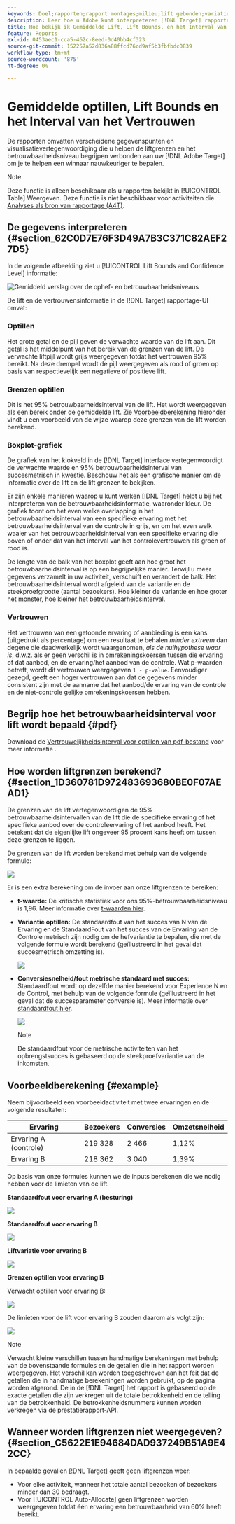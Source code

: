 ```yaml
---
keywords: Doel;rapporten;rapport montages;milieu;lift gebonden;variatie;vertrouwen;controle
description: Leer hoe u Adobe kunt interpreteren [!DNL Target] rapporten, die gegevenspunten en visualisatievertegenwoordiging omvatten om u te helpen de liftgrenzen en het betrouwbaarheidsniveau van uw activiteiten begrijpen.
title: Hoe bekijk ik Gemiddelde Lift, Lift Bounds, en het Interval van het Vertrouwen?
feature: Reports
exl-id: 0453aec1-cca5-462c-8eed-0d40bb4cf323
source-git-commit: 152257a52d836a88ffcd76cd9af5b3fbfbdc0839
workflow-type: tm+mt
source-wordcount: '875'
ht-degree: 0%

---
```


# Gemiddelde optillen, Lift Bounds en het Interval van het Vertrouwen

De rapporten omvatten verscheidene gegevenspunten en visualisatievertegenwoordiging die u helpen de liftgrenzen en het betrouwbaarheidsniveau begrijpen verbonden aan uw [!DNL Adobe Target] om je te helpen een winnaar nauwkeuriger te bepalen.

>[!NOTE]
>
>Deze functie is alleen beschikbaar als u rapporten bekijkt in [!UICONTROL Table] Weergeven. Deze functie is niet beschikbaar voor activiteiten die [Analyses als bron van rapportage (A4T)](/help/main/c-integrating-target-with-mac/a4t/a4t.md#concept_7540C8C04259434AB6EE33B09F47A1DE).

## De gegevens interpreteren {#section_62C0D7E76F3D49A7B3C371C82AEF27D5}

In de volgende afbeelding ziet u [!UICONTROL Lift Bounds and Confidence Level] informatie:

![Gemiddeld verslag over de ophef- en betrouwbaarheidsniveaus](/help/main/c-reports/c-report-settings/assets/lift-screenshot-new.png)

De lift en de vertrouwensinformatie in de [!DNL Target] rapportage-UI omvat:

### Optillen

Het grote getal en de pijl geven de verwachte waarde van de lift aan. Dit getal is het middelpunt van het bereik van de grenzen van de lift. De verwachte liftpijl wordt grijs weergegeven totdat het vertrouwen 95% bereikt. Na deze drempel wordt de pijl weergegeven als rood of groen op basis van respectievelijk een negatieve of positieve lift.

### Grenzen optillen

Dit is het 95% betrouwbaarheidsinterval van de lift. Het wordt weergegeven als een bereik onder de gemiddelde lift. Zie [Voorbeeldberekening](#example) hieronder vindt u een voorbeeld van de wijze waarop deze grenzen van de lift worden berekend.

### Boxplot-grafiek

De grafiek van het klokveld in de [!DNL Target] interface vertegenwoordigt de verwachte waarde en 95% betrouwbaarheidsinterval van succesmetrisch in kwestie. Beschouw het als een grafische manier om de informatie over de lift en de lift grenzen te bekijken.

Er zijn enkele manieren waarop u kunt werken [!DNL Target] helpt u bij het interpreteren van de betrouwbaarheidsinformatie, waaronder kleur. De grafiek toont om het even welke overlapping in het betrouwbaarheidsinterval van een specifieke ervaring met het betrouwbaarheidsinterval van de controle in grijs, en om het even welk waaier van het betrouwbaarheidsinterval van een specifieke ervaring die boven of onder dat van het interval van het controlevertrouwen als groen of rood is.

De lengte van de balk van het boxplot geeft aan hoe groot het betrouwbaarheidsinterval is op een begrijpelijke manier. Terwijl u meer gegevens verzamelt in uw activiteit, verschuift en verandert de balk. Het betrouwbaarheidsinterval wordt afgeleid van de variantie en de steekproefgrootte (aantal bezoekers). Hoe kleiner de variantie en hoe groter het monster, hoe kleiner het betrouwbaarheidsinterval.

### Vertrouwen

Het vertrouwen van een getoonde ervaring of aanbieding is een kans (uitgedrukt als percentage) om een resultaat te behalen _minder extreem_ dan degene die daadwerkelijk wordt waargenomen, _als de nulhypothese waar is_, d.w.z. als er geen verschil is in omrekeningskoersen tussen die ervaring of dat aanbod, en de ervaring/het aanbod van de controle. Wat p-waarden betreft, wordt dit vertrouwen weergegeven `1 - p-value`. Eenvoudiger gezegd, geeft een hoger vertrouwen aan dat de gegevens minder consistent zijn met de aanname dat het aanbod/de ervaring van de controle en de niet-controle gelijke omrekeningskoersen hebben.

## Begrijp hoe het betrouwbaarheidsinterval voor lift wordt bepaald {#pdf}

Download de [Vertrouwelijkheidsinterval voor optillen van pdf-bestand](/help/main/assets/confidence_interval_lift.pdf) voor meer informatie .

## Hoe worden liftgrenzen berekend? {#section_1D360781D972483693680BE0F07AEAD1}

De grenzen van de lift vertegenwoordigen de 95% betrouwbaarheidsintervallen van de lift die de specifieke ervaring of het specifieke aanbod over de controleervaring of het aanbod heeft. Het betekent dat de eigenlijke lift ongeveer 95 procent kans heeft om tussen deze grenzen te liggen.

De grenzen van de lift worden berekend met behulp van de volgende formule:

![](assets/lift_diagram.png)

Er is een extra berekening om de invoer aan onze liftgrenzen te bereiken:

* **t-waarde:** De kritische statistiek voor ons 95%-betrouwbaarheidsniveau is 1,96. Meer informatie over [t-waarden hier](https://en.wikipedia.org/wiki/T-statistic).
* **Variantie optillen:** De standaardfout van het succes van N van de Ervaring en de StandaardFout van het succes van de Ervaring van de Controle metrisch zijn nodig om de hefvariantie te bepalen, die met de volgende formule wordt berekend (geïllustreerd in het geval dat succesmetrisch omzetting is).

   ![](assets/lift_variance.png)

* **Conversiesnelheid/fout metrische standaard met succes:** Standaardfout wordt op dezelfde manier berekend voor Experience N en de Control, met behulp van de volgende formule (geïllustreerd in het geval dat de succesparameter conversie is). Meer informatie over [standaardfout hier](https://en.wikipedia.org/wiki/Standard_error).

   ![](assets/standard_error.png)

   >[!NOTE]
   >
   >De standaardfout voor de metrische activiteiten van het opbrengstsucces is gebaseerd op de steekproefvariantie van de inkomsten.

## Voorbeeldberekening {#example}

Neem bijvoorbeeld een voorbeeldactiviteit met twee ervaringen en de volgende resultaten:

| Ervaring | Bezoekers | Conversies | Omzetsnelheid |
|--- |--- |--- |--- |
| Ervaring A (controle) | 219 328 | 2 466 | 1,12% |
| Ervaring B | 218 362 | 3 040 | 1,39% |

Op basis van onze formules kunnen we de inputs berekenen die we nodig hebben voor de limieten van de lift.

**Standaardfout voor ervaring A (besturing)**

![](assets/standard_error_A.png)

**Standaardfout voor ervaring B**

![](assets/standard_error_B.png)

**Liftvariatie voor ervaring B**

![](assets/lift_variance_B.png)

**Grenzen optillen voor ervaring B**

Verwacht optillen voor ervaring B:

![](assets/lift_bounds_B.png)

De limieten voor de lift voor ervaring B zouden daarom als volgt zijn:

![](assets/lift_bounds_B2.png)

>[!NOTE]
>
>Verwacht kleine verschillen tussen handmatige berekeningen met behulp van de bovenstaande formules en de getallen die in het rapport worden weergegeven. Het verschil kan worden toegeschreven aan het feit dat de getallen die in handmatige berekeningen worden gebruikt, op de pagina worden afgerond. De in de [!DNL Target] het rapport is gebaseerd op de exacte getallen die zijn verkregen uit de totale betrokkenheid en de telling van de betrokkenheid. De betrokkenheidsnummers kunnen worden verkregen via de prestatierapport-API.

## Wanneer worden liftgrenzen niet weergegeven? {#section_C5622E1E94684DAD937249B51A9E42CC}

In bepaalde gevallen [!DNL Target] geeft geen liftgrenzen weer:

* Voor elke activiteit, wanneer het totale aantal bezoeken of bezoekers minder dan 30 bedraagt.
* Voor [!UICONTROL Auto-Allocate] geen liftgrenzen worden weergegeven totdat één ervaring een betrouwbaarheid van 60% heeft bereikt.
